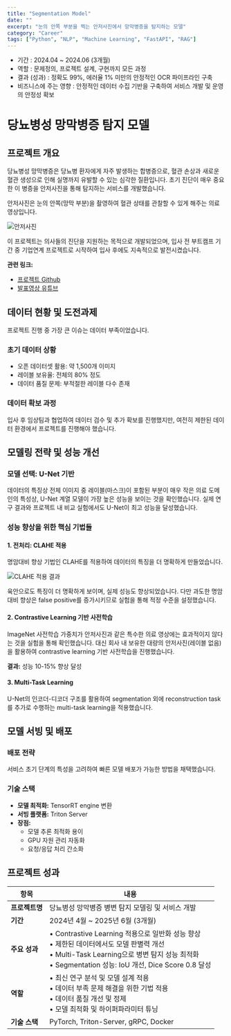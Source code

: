 ```yaml
---
title: "Segmentation Model"
date: ""
excerpt: "눈의 안쪽 부분을 찍는 안저사진에서 망막병증을 탐지하는 모델"
category: "Career"
tags: ["Python", "NLP", "Machine Learning", "FastAPI", "RAG"]
---
```


- 기간 : 2024.04 ~ 2024.06 (3개월)
- 역할 : 문제정의, 프로젝트 설계, 구현까지 모든 과정
- 결과 (성과) : 정확도 99%, 에러율 1% 미만의 안정적인 OCR 파이프라인 구축
- 비즈니스에 주는 영향 : 안정적인 데이터 수집 기반을 구축하여 서비스 개발 및 운영의 안정성 확보

# 당뇨병성 망막병증 탐지 모델

## 프로젝트 개요

당뇨병성 망막병증은 당뇨병 환자에게 자주 발생하는 합병증으로, 혈관 손상과 새로운 혈관 생성으로 인해 실명까지 유발할 수 있는 심각한 질환입니다. 초기 진단이 매우 중요한 이 병증을 안저사진을 통해 탐지하는 서비스를 개발했습니다.

안저사진은 눈의 안쪽(망막 부분)을 촬영하여 혈관 상태를 관찰할 수 있게 해주는 의료 영상입니다.

![안저사진](attachment:c3cc07e1-7393-40cb-a62d-d239f3f5ee27:image.png)

이 프로젝트는 의사들의 진단을 지원하는 목적으로 개발되었으며, 입사 전 부트캠프 기간 중 기업연계 프로젝트로 시작하여 입사 후에도 지속적으로 발전시켰습니다.

**관련 링크:**
- [프로젝트 Github](https://github.com/mkk4726/DR-GeuAl)
- [발표영상 유튜브](https://www.youtube.com/watch?v=ox_jmqZ1V64&t=223s)

## 데이터 현황 및 도전과제

프로젝트 진행 중 가장 큰 이슈는 데이터 부족이었습니다.

### 초기 데이터 상황
- 오픈 데이터셋 활용: 약 1,500개 이미지
- 레이블 보유율: 전체의 80% 정도
- 데이터 품질 문제: 부적절한 레이블 다수 존재

### 데이터 확보 과정
입사 후 임상팀과 협업하여 데이터 검수 및 추가 확보를 진행했지만, 여전히 제한된 데이터 환경에서 프로젝트를 진행해야 했습니다.

## 모델링 전략 및 성능 개선

### 모델 선택: U-Net 기반

데이터의 특징상 전체 이미지 중 레이블(마스크)이 포함된 부분이 매우 작은 의료 도메인의 특성상, U-Net 계열 모델이 가장 높은 성능을 보이는 것을 확인했습니다. 실제 연구 결과와 프로젝트 내 비교 실험에서도 U-Net이 최고 성능을 달성했습니다.

### 성능 향상을 위한 핵심 기법들

#### 1. 전처리: CLAHE 적용
명암대비 향상 기법인 CLAHE를 적용하여 데이터의 특징을 더 명확하게 만들었습니다.

![CLAHE 적용 결과](attachment:49718d6e-5aad-4125-be77-fd69e2d4cdfd:image.png)

육안으로도 특징이 더 명확하게 보이며, 실제 성능도 향상되었습니다. 다만 과도한 명암대비 향상은 false positive를 증가시키므로 실험을 통해 적정 수준을 설정했습니다.

#### 2. Contrastive Learning 기반 사전학습
ImageNet 사전학습 가중치가 안저사진과 같은 특수한 의료 영상에는 효과적이지 않다는 것을 실험을 통해 확인했습니다. 대신 회사 내 보유한 대량의 안저사진(레이블 없음)을 활용하여 contrastive learning 기반 사전학습을 진행했습니다.

**결과:** 성능 10-15% 향상 달성

#### 3. Multi-Task Learning
U-Net의 인코더-디코더 구조를 활용하여 segmentation 외에 reconstruction task를 추가로 수행하는 multi-task learning을 적용했습니다.

## 모델 서빙 및 배포

### 배포 전략
서비스 초기 단계의 특성을 고려하여 빠른 모델 배포가 가능한 방법을 채택했습니다.

### 기술 스택
- **모델 최적화:** TensorRT engine 변환
- **서빙 플랫폼:** Triton Server
- **장점:** 
  - 모델 추론 최적화 용이
  - GPU 자원 관리 자동화
  - 요청/응답 처리 간소화

## 프로젝트 성과

| 항목 | 내용 |
|------|------|
| **프로젝트명** | 당뇨병성 망막병증 병변 탐지 모델링 및 서비스 개발 |
| **기간** | 2024년 4월 ~ 2025년 6월 (3개월) |
| **주요 성과** | • Contrastive Learning 적용으로 일반화 성능 향상<br>• 제한된 데이터에서도 모델 판별력 개선<br>• Multi-Task Learning으로 병변 탐지 성능 최적화<br>• Segmentation 성능: IoU 개선, Dice Score 0.8 달성 |
| **역할** | • 최신 연구 분석 및 모델 설계 적용<br>• 데이터 부족 문제 해결을 위한 기법 적용<br>• 데이터 품질 개선 및 정제<br>• 모델 최적화 및 하이퍼파라미터 튜닝 |
| **기술 스택** | PyTorch, Triton-Server, gRPC, Docker |
